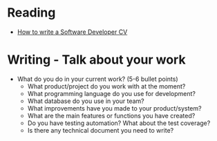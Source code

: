 # Reading

* [How to write a Software Developer CV](https://www.wearedevelopers.com/magazine/quick-guide-how-to-write-a-software-developer-cv)


# Writing - Talk about your work

* What do you do in your current work?  (5-6 bullet points)
  - What product/project do you work with at the moment?
  - What programming language do you use for development?
  - What database do you use in your team?
  - What improvements have you made to your product/system?
  - What are the main features or functions you have created?
  - Do you have testing automation? What about the test coverage?
  - Is there any technical document you need to write?
